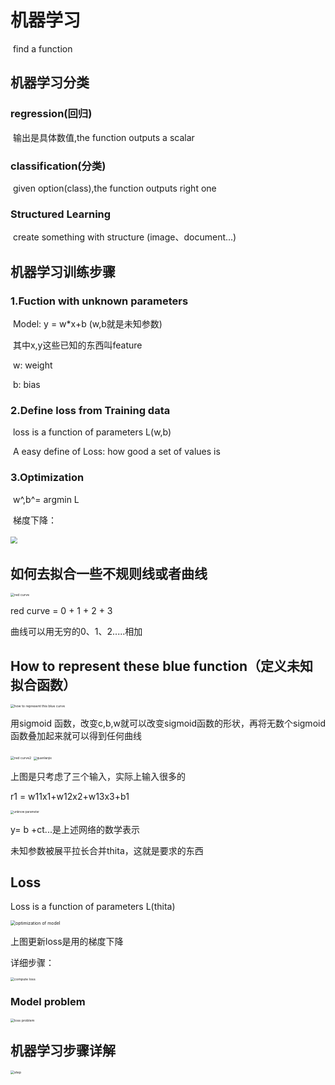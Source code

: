# 机器学习

​		find a function 

## 	机器学习分类

### 		regression(回归) 

​			输出是具体数值,the function outputs a scalar

### 		classification(分类)

​			given option(class),the function outputs right one

### 		Structured Learning

​			create something with structure (image、document...)

## 	机器学习训练步骤

### 		1.Fuction with unknown parameters

​			 Model: y = w*x+b (w,b就是未知参数)

​			其中x,y这些已知的东西叫feature

​			w: weight

​			b: bias

### 		2.Define loss from Training data

​			loss is a function of parameters L(w,b)

​			A easy define of Loss: how good a set of values is 

### 		3.Optimization 

​			w^,b^= argmin L

​			梯度下降： 

​			<img src="D:\typora\Typora\document\picture\机器学习 optim.png" style="zoom:67%;" />



## 如何去拟合一些不规则线或者曲线

<img src="D:\typora\Typora\document\picture\red curve.png" alt="red curve" style="zoom:38%;" />

red curve = 0 + 1 + 2 + 3



曲线可以用无穷的0、1、2.....相加



## How to represent these blue function（定义未知拟合函数）

<img src="D:\typora\Typora\document\picture\how to represent this blue curve.png" alt="how to represent this blue curve" style="zoom:38%;" />

用sigmoid 函数，改变c,b,w就可以改变sigmoid函数的形状，再将无数个sigmoid函数叠加起来就可以得到任何曲线

<img src="D:\typora\Typora\document\picture\red curve2.png" alt="red curve2" style="zoom:38%;" />





<img src="D:\typora\Typora\document\picture\quanlianjie.png" alt="quanlianjie" style="zoom: 33%;" />

上图是只考虑了三个输入，实际上输入很多的

r1 = w11x1+w12x2+w13x3+b1



<img src="D:\typora\Typora\document\picture\unknow parameter.png" alt="unknow parameter" style="zoom: 33%;" />

 y= b +ct...是上述网络的数学表示

未知参数被展平拉长合并thita，这就是要求的东西

## Loss

Loss is a function of parameters L(thita)

<img src="D:\typora\Typora\document\picture\optimization of model.png" alt="optimization of model" style="zoom: 50%;" />

上图更新loss是用的梯度下降

详细步骤：

<img src="D:\typora\Typora\document\picture\compute loss.png" alt="compute loss" style="zoom:38%;" />

### Model problem

<img src="D:\typora\Typora\document\picture\loss problem.png" alt="loss problem" style="zoom:38%;" />







## 机器学习步骤详解



<img src="D:\typora\Typora\document\picture\step.png" alt="step" style="zoom:38%;" />







 
